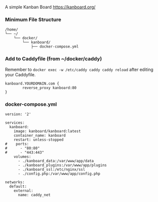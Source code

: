 A simple Kanban Board
https://kanboard.org/

### Minimum File Structure
```
/home/
└── ~/
    └── docker/
        └── kanboard/
            ├── docker-compose.yml
```
### Add to Caddyfile (from ~/docker/caddy)
Remember to `docker exec -w /etc/caddy caddy caddy reload` after editing your Caddyfile.

```
kanboard.YOURDOMAIN.com {
        reverse_proxy kanboard:80
}
```

### docker-compose.yml
```
version: '2'

services:
  kanboard:
    image: kanboard/kanboard:latest
    container_name: kanboard
    restart: unless-stopped
#    ports:
#      - "80:80"
#      - "443:443"
    volumes:
      - ./kanboard_data:/var/www/app/data
      - ./kanboard_plugins:/var/www/app/plugins
      - ./kanboard_ssl:/etc/nginx/ssl
      - ./config.php:/var/www/app/config.php

networks:
  default:
    external:
      name: caddy_net

```